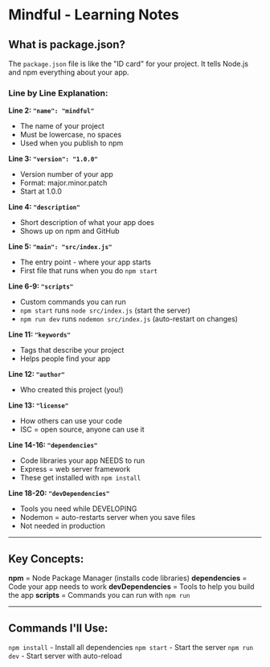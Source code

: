 # Mindful - Learning Notes

## What is package.json?

The `package.json` file is like the "ID card" for your project. It tells Node.js and npm everything about your app.

### Line by Line Explanation:

**Line 2: `"name": "mindful"`**
- The name of your project
- Must be lowercase, no spaces
- Used when you publish to npm

**Line 3: `"version": "1.0.0"`**
- Version number of your app
- Format: major.minor.patch
- Start at 1.0.0

**Line 4: `"description"`**
- Short description of what your app does
- Shows up on npm and GitHub

**Line 5: `"main": "src/index.js"`**
- The entry point - where your app starts
- First file that runs when you do `npm start`

**Line 6-9: `"scripts"`**
- Custom commands you can run
- `npm start` runs `node src/index.js` (start the server)
- `npm run dev` runs `nodemon src/index.js` (auto-restart on changes)

**Line 11: `"keywords"`**
- Tags that describe your project
- Helps people find your app

**Line 12: `"author"`**
- Who created this project (you!)

**Line 13: `"license"`**
- How others can use your code
- ISC = open source, anyone can use it

**Line 14-16: `"dependencies"`**
- Code libraries your app NEEDS to run
- Express = web server framework
- These get installed with `npm install`

**Line 18-20: `"devDependencies"`**
- Tools you need while DEVELOPING
- Nodemon = auto-restarts server when you save files
- Not needed in production

---

## Key Concepts:

**npm** = Node Package Manager (installs code libraries)
**dependencies** = Code your app needs to work
**devDependencies** = Tools to help you build the app
**scripts** = Commands you can run with `npm run`

---

## Commands I'll Use:

`npm install` - Install all dependencies
`npm start` - Start the server
`npm run dev` - Start server with auto-reload